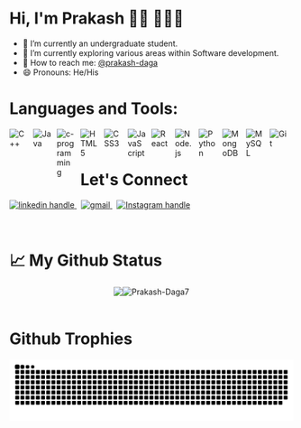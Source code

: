 # Hi, I'm Prakash 👋🏾 👨🏽‍💻



- 🔭 I’m currently an undergraduate student.
- 🌱 I’m currently exploring various areas within Software development.
- 💬 How to reach me: [@prakash-daga](https://linkedin.com/in/prakash-daga)
- 😄 Pronouns: He/His


# Languages and Tools:
<div>   
<img align="left" alt="C++" width="32px" src="https://img.icons8.com/color/144/000000/c-plus-plus-logo.png" alt="C++" style="padding-right:10px;" />
<img align="left" alt="Java" width="32px" src="https://cdn.jsdelivr.net/gh/devicons/devicon/icons/java/java-original.svg" style="padding-right:10px;" />
<img align="left" alt="c-programming" width="32px" src="https://img.icons8.com/color/144/000000/c-programming.png" alt="C" style="padding-right:10px;" /> 
<img align="left" alt="HTML 5" width="32px" src="https://cdn.jsdelivr.net/gh/devicons/devicon/icons/html5/html5-original.svg" style="padding-right:10px;" />    
<img align="left" alt="CSS3" width="32px" src="https://cdn.jsdelivr.net/gh/devicons/devicon/icons/css3/css3-original.svg" style="padding-right:10px;" />
<img align="left" alt="JavaScript" width="32px" src="https://cdn.jsdelivr.net/gh/devicons/devicon/icons/javascript/javascript-original.svg" style="padding-right:10px;" />
<img align="left" alt="React" width="32px" src="https://cdn.jsdelivr.net/gh/devicons/devicon/icons/react/react-original.svg" style="padding-right:10px;" />
<img align="left" alt="Node.js" width="32px" src="https://cdn.jsdelivr.net/gh/devicons/devicon/icons/nodejs/nodejs-original.svg" style="padding-right:10px;" />
<img align="left" alt="Python" width="32px" src="https://cdn.jsdelivr.net/gh/devicons/devicon/icons/python/python-original.svg" style="padding-right:10px;" />
<img align="left" alt="MongoDB" width="32px" src="https://cdn.jsdelivr.net/gh/devicons/devicon/icons/mongodb/mongodb-original.svg" style="padding-right:10px;" />
<img align="left" alt="MySQL" width="32px" src="https://cdn.jsdelivr.net/gh/devicons/devicon/icons/mysql/mysql-original.svg" style="padding-right:10px;" />
<img align="left" alt="Git" width="32px" src="https://cdn.jsdelivr.net/gh/devicons/devicon/icons/git/git-original.svg" style="padding-right:10px;" />
</div>
<br/>
<br/>


# Let's Connect
<p>    
 <a href="https://linkedin.com/in/prakash-daga/" target="_blank" rel="noreferrer">
        <img src="./socials/linkedin.svg" alt="linkedin handle" width="35px" />
    </a> &nbsp;
    <a href="mailto:prakashdaga94@gmail.com" target="_blank" rel="noreferrer"> 
      <img src="./socials/email.svg"
            alt="gmail" width="35px" />
    </a> &nbsp;
    <a href="https://instagram.com/prakashdaga17"  target="_blank" rel="noreferrer"> 
        <img src="./socials/social.png" alt="Instagram handle" width="35px" />
    </a>
</p>
<br/>


# 📈 My Github Status
<div style="display:flex;justify-content:center;align-items:flex-start"> 
    <div>
     <img src="https://github-readme-stats.vercel.app/api?username=Prakash-Daga7&show_icons=true&&count_private=true&theme=dark&border_radius=15%&hide_border=true" />
   <!--    <img align="center" src="https://streak-stats.demolab.com/?user=Prakash-Daga7&theme=dark&border_radius=5%&hide_border=true" alt="Prakash Daga" width="450px" /> -->
    </div>
    <div>
       <img src="https://github-readme-stats.vercel.app/api/top-langs?username=Prakash-Daga7&show_icons=true&locale=en&theme=dark&border_radius=15%&hide_border=true"
        alt="Prakash-Daga7" />
    </div>
 </div>
<br/>






# Github Trophies
<!-- <p align="left">
    <a href="https://github.com/ryo-ma/github-profile-trophy">
        <img src="https://github-profile-trophy.vercel.app/?username=Prakash-Daga7&theme=dark&border_radius=15%&hide_border=true" alt="Prakash-Daga7" />
    </a>
</p> -->
<!-- [![trophy](https://github-profile-trophy.vercel.app/?username=Prakash-Daga7&theme=onedark&row=1&no-frame=true&no-bg=true&margin-w=15&margin-h=15)](https://github.com/ryo-ma/github-profile-trophy) -->


<picture>
  <source media="(prefers-color-scheme: dark)" srcset="https://raw.githubusercontent.com/Platane/snk/output/github-contribution-grid-snake.svg" />
  <source media="(prefers-color-scheme: light)" srcset="https://raw.githubusercontent.com/Platane/snk/output/github-contribution-grid-snake.svg" />
  <img alt="github-snake" src="https://raw.githubusercontent.com/Platane/snk/output/github-contribution-grid-snake.svg" />
</picture>




